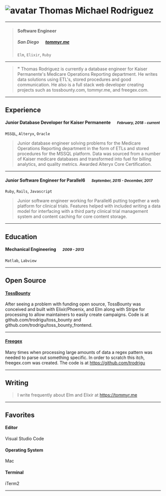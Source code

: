# ![avatar][] Thomas Michael Rodriguez

---

> #### Software Engineer
> #####  San Diego &emsp; [tommyr.me][homepage]
> `Elm`, `Elixir`, `Ruby`

---
> **"** Thomas Rodriguez is currently a database engineer for Kaiser Permanente's Medicare Operations Reporting department.  He writes data solutions using ETL's, stored procedures and good communication.  He also is a full stack web developer creating projects such as tossbounty.com, tommyr.me, and freegex.com.   


---
## Experience
#### Junior Database Developer for Kaiser Permanente &emsp; <small>*February, 2018 - current*</small>
`MSSQL`, `Alteryx`, `Oracle`
> Junior database engineer solving problems for the Medicare Operations Reporting department in the form of ETLs and stored procedures for the MSSQL platform.  Data was sourced from a number of Kaiser medicare databases and transformed into fuel for billing analytics, and quality metrics.  Awarded Alteryx Core Certification.

---
#### Junior Software Engineer for Parallel6 &emsp; <small>*September, 2015 - December, 2017*</small>
`Ruby`, `Rails`, `Javascript`
> Junior software engineer working for Parallel6 putting together a web platform for clinical trials.  Features helped with included writing a data model for interfacing with a third party clinical trial management system and content caching for core content storage.

---
## Education
#### Mechanical Engineering &emsp; <small>*2009 - 2013*</small>
`Matlab`, `Labview`

---
## Open Source
#### [TossBounty](https://tossbounty.com)
After seeing a problem with funding open source, TossBounty was conceived and built with Elixir/Phoenix, and Elm along with Stripe for processing to allow maintainers to easily create campaigns.  Code is at github.com/trodrigu/toss_bounty and github.com/trodrigu/toss_bounty_frontend.

---
#### [Freegex](https://freegex.com)
Many times when processing large amounts of data a regex pattern was needed to parse out something specific.  In order to scratch this itch, freegex.com was created.  The code is at https://github.com/trodrigu

---
## Writing

> I write frequently about Elm and Elixir at https://tommyr.me

---
## Favorites
#### Editor
Visual Studio Code
#### Operating System
Mac
#### Terminal
iTerm2

---
[avatar]: https://media.licdn.com/dms/image/C5103AQEAd7l8S7X1Uw/profile-displayphoto-shrink_200_200/0?e=1544054400&v=beta&t=iOSVggDDIMelGiDJWV4bxb5UdHdrikTOa5QDH67ugLs
[homepage]: http://tommyr.me